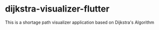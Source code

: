# dijkstra-visualizer-flutter
This is a shortage path visualizer application based on Dijkstra's Algorithm
